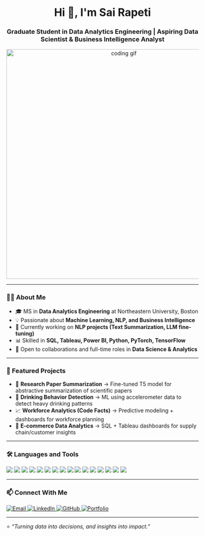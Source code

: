 <h1 align="center">Hi 👋, I'm Sai Rapeti</h1>
<h3 align="center">Graduate Student in Data Analytics Engineering | Aspiring Data Scientist & Business Intelligence Analyst</h3>

<p align="center">
  <img src="https://media.giphy.com/media/qgQUggAC3Pfv687qPC/giphy.gif" width="600" alt="coding gif">
</p>

---

### 👨‍💻 About Me
- 🎓 MS in **Data Analytics Engineering** at Northeastern University, Boston  
- 💡 Passionate about **Machine Learning, NLP, and Business Intelligence**  
- 🔭 Currently working on **NLP projects (Text Summarization, LLM fine-tuning)**  
- 📊 Skilled in **SQL, Tableau, Power BI, Python, PyTorch, TensorFlow**  
- 🤝 Open to collaborations and full-time roles in **Data Science & Analytics**  

---

### 🚀 Featured Projects
- 📄 **Research Paper Summarization** → Fine-tuned T5 model for abstractive summarization of scientific papers  
- 🍺 **Drinking Behavior Detection** → ML using accelerometer data to detect heavy drinking patterns  
- 📈 **Workforce Analytics (Code Facts)** → Predictive modeling + dashboards for workforce planning  
- 🛒 **E-commerce Data Analytics** → SQL + Tableau dashboards for supply chain/customer insights  

---

### 🛠 Languages and Tools
<p align="left">
  <img src="https://img.shields.io/badge/Python-3776AB?style=for-the-badge&logo=python&logoColor=white"/>
  <img src="https://img.shields.io/badge/R-276DC3?style=for-the-badge&logo=r&logoColor=white"/>
  <img src="https://img.shields.io/badge/SQL-4479A1?style=for-the-badge&logo=postgresql&logoColor=white"/>
  <img src="https://img.shields.io/badge/Java-ED8B00?style=for-the-badge&logo=java&logoColor=white"/>
  <img src="https://img.shields.io/badge/SAS-1E90FF?style=for-the-badge&logo=sas&logoColor=white"/>
  <img src="https://img.shields.io/badge/PyTorch-EE4C2C?style=for-the-badge&logo=pytorch&logoColor=white"/>
  <img src="https://img.shields.io/badge/TensorFlow-FF6F00?style=for-the-badge&logo=tensorflow&logoColor=white"/>
  <img src="https://img.shields.io/badge/HuggingFace-FFD21E?style=for-the-badge&logo=huggingface&logoColor=black"/>
  <img src="https://img.shields.io/badge/Tableau-E97627?style=for-the-badge&logo=tableau&logoColor=white"/>
  <img src="https://img.shields.io/badge/PowerBI-F2C811?style=for-the-badge&logo=powerbi&logoColor=black"/>
  <img src="https://img.shields.io/badge/AWS-232F3E?style=for-the-badge&logo=amazonaws&logoColor=white"/>
  <img src="https://img.shields.io/badge/Azure-0078D4?style=for-the-badge&logo=microsoftazure&logoColor=white"/>
  <img src="https://img.shields.io/badge/MySQL-4479A1?style=for-the-badge&logo=mysql&logoColor=white"/>
  <img src="https://img.shields.io/badge/PostgreSQL-336791?style=for-the-badge&logo=postgresql&logoColor=white"/>
  <img src="https://img.shields.io/badge/MongoDB-47A248?style=for-the-badge&logo=mongodb&logoColor=white"/>
  <img src="https://img.shields.io/badge/Snowflake-29B5E8?style=for-the-badge&logo=snowflake&logoColor=white"/>
</p>

---

### 📫 Connect With Me
<p align="left">
  <a href="mailto:rapeti.saii@gmail.com">
    <img alt="Email" src="https://img.shields.io/badge/Email-rapeti.saii@gmail.com-D14836?style=for-the-badge&logo=gmail&logoColor=white">
  </a>
  <a href="https://www.linkedin.com/in/sai-rapeti19/">
    <img alt="LinkedIn" src="https://img.shields.io/badge/LinkedIn-sai--rapeti19-0077B5?style=for-the-badge&logo=linkedin&logoColor=white">
  </a>
  <a href="https://github.com/rapetisai">
    <img alt="GitHub" src="https://img.shields.io/badge/GitHub-rapetisai-100000?style=for-the-badge&logo=github&logoColor=white">
  </a>
  <a href="https://github.com/rapetisai?tab=repositories">
    <img alt="Portfolio" src="https://img.shields.io/badge/Portfolio-Projects-4CAF50?style=for-the-badge&logo=github&logoColor=white">
  </a>
</p>

---

⭐️ *“Turning data into decisions, and insights into impact.”*  
